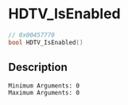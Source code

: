 # HDTV_IsEnabled
```c
// 0x00457770
bool HDTV_IsEnabled()
```
## Description
```
Minimum Arguments: 0
Maximum Arguments: 0
```
